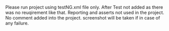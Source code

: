Please run project using testNG.xml file only.
After Test not added as there was no reuqirement like that.
Reporting and asserts not used in the project.
No comment added into the project.
screenshot will be taken if in case of any failure.
